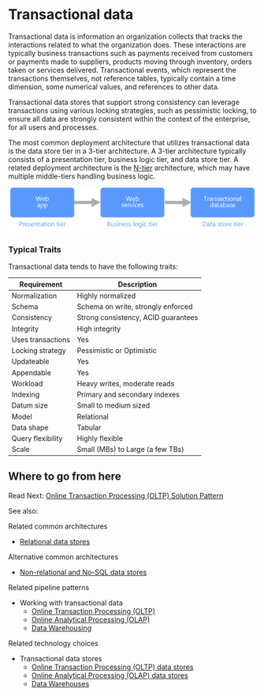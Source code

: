 # Transactional data 

Transactional data is information an organization collects that tracks the interactions related to what the organization does. These interactions are typically business transactions such as payments received from customers or payments made to suppliers, products moving through inventory, orders taken or services delivered. Transactional events, which represent the transactions themselves, not reference tables, typically contain a time dimension, some numerical values, and references to other data.

Transactional data stores that support strong consistency can leverage transactions using various locking strategies, such as pessimistic locking, to ensure all data are strongly consistent within the context of the enterprise, for all users and processes.

The most common deployment architecture that utilizes transactional data is the data store tier in a 3-tier architecture. A 3-tier architecture typically consists of a presentation tier, business logic tier, and data store tier. A related deployment architecture is the [N-tier](https://docs.microsoft.com/azure/architecture/guide/architecture-styles/n-tier) architecture, which may have multiple middle-tiers handling business logic.

![Example of a 3-tier application](./images/three-tier-application.png)


### Typical Traits
Transactional data tends to have the following traits:

| Requirement | Description |
| --- | --- |
| Normalization | Highly normalized |
| Schema | Schema on write, strongly enforced|
| Consistency | Strong consistency, ACID guarantees |
| Integrity | High integrity |
| Uses transactions | Yes |
| Locking strategy | Pessimistic or Optimistic|
| Updateable | Yes |
| Appendable | Yes |
| Workload | Heavy writes, moderate reads |
| Indexing | Primary and secondary indexes |
| Datum size | Small to medium sized |
| Model | Relational |
| Data shape | Tabular |
| Query flexibility | Highly flexible |
| Scale | Small (MBs) to Large (a few TBs) | <!--I know it looks weird, but these are plural, not possessive or contractions.-->

## Where to go from here

Read Next: [Online Transaction Processing (OLTP) Solution Pattern](../pipeline-patterns/online-transaction-processing.md)

See also:

Related common architectures
- [Relational data stores](./relational-data.md)

Alternative common architectures
- [Non-relational and No-SQL data stores](./non-relational-data.md)

Related pipeline patterns
- Working with transactional data
    - [Online Transaction Processing (OLTP)](../pipeline-patterns/online-transaction-processing.md)
    - [Online Analytical Processing (OLAP)](../pipeline-patterns/online-analytical-processing.md)
    - [Data Warehousing](../pipeline-patterns/data-warehousing.md)

Related technology choices
- Transactional data stores
    - [Online Transaction Processing (OLTP) data stores](../technology-choices/oltp-data-stores.md)
    - [Online Analytical Processing (OLAP) data stores](../technology-choices/olap-data-stores.md)
    - [Data Warehouses](../technology-choices/data-warehouses.md)

